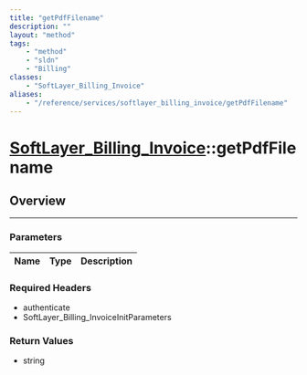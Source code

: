 ```yaml
---
title: "getPdfFilename"
description: ""
layout: "method"
tags:
    - "method"
    - "sldn"
    - "Billing"
classes:
    - "SoftLayer_Billing_Invoice"
aliases:
    - "/reference/services/softlayer_billing_invoice/getPdfFilename"
---
```

# [SoftLayer_Billing_Invoice](/reference/services/SoftLayer_Billing_Invoice)::getPdfFilename




## Overview 


-----

### Parameters 
|Name | Type | Description |
| --- | --- | --- |


### Required Headers
* authenticate
* SoftLayer_Billing_InvoiceInitParameters


### Return Values
* string




